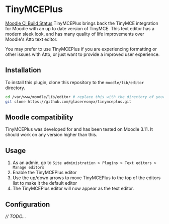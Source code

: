 # TinyMCEPlus
[Moodle CI Build Status](https://github.com/glacereonyx/tinymceplus/actions/workflows/moodle-ci.yml/badge.svg)
TinyMCEPlus brings back the TinyMCE integration for Moodle with an up to date version of TinyMCE. This text editor has a modern sleek look, and has many quality of life improvements over Moodle's Atto text editor.

You may prefer to use TinyMCEPlus if you are experiencing formatting or other issues with Atto, or just want to provide a improved user experience.

## Installation
To install this plugin, clone this repository to the `moodle/lib/editor` directory.
```bash
cd /var/www/moodle/lib/editor # replace this with the directory of your Moodle installation.
git clone https://github.com/glacereonyx/tinymceplus.git
```

## Moodle compatibility
TinyMCEPlus was developed for and has been tested on Moodle 3.11.
It should work on any version higher than this.

## Usage
1. As an admin, go to `Site administration > Plugins > Text editors > Manage editors`
2. Enable the TinyMCEPlus editor
3. Use the up/down arrows to move TinyMCEPlus to the top of the editors list to make it the default editor
4. The TinyMCEPlus editor will now appear as the text editor.

## Configuration
*// TODO...*
